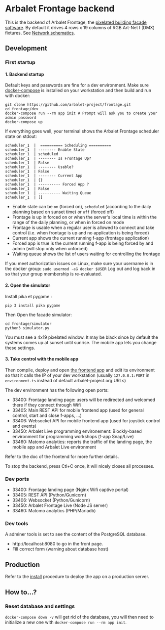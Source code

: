 # Arbalet Frontage backend

This is the backend of Arbalet Frontage, the [pixelated building facade software](https://vimeo.com/arbalet/frontage).
By default it drives 4 rows x 19 columns of RGB Art-Net I (DMX) fixtures.
See [Network schematics](frontage.svg).

## Development
### First startup
#### 1. Backend startup

Default keys and passwords are fine for a dev environment.
Make sure [docker-compose](https://docs.docker.com/compose/) is installed on your workstation and then build and run with docker:
```
git clone https://github.com/arbalet-project/frontage.git
cd frontage/dev
docker-compose run --rm app init # Prompt will ask you to create your admin password
docker-compose up
```
If everything goes well, your terminal shows the Arbalet Frontage scheduler state on stdout:
```
scheduler_1  |  ========== Scheduling ==========
scheduler_1  | -------- Enable State
scheduler_1  | scheduled
scheduler_1  | -------- Is Frontage Up?
scheduler_1  | False
scheduler_1  | -------- Usable?
scheduler_1  | False
scheduler_1  | -------- Current App
scheduler_1  | {}
scheduler_1  | ---------- Forced App ?
scheduler_1  | False
scheduler_1  | ---------- Waiting Queue
scheduler_1  | []
```

* Enable state can be `on` (forced on), `scheduled` (according to the daily planning based on sunset time) or `off` (forced off)
* Frontage is up in forced on or when the server's local time is within the range of the daily planning, or when in forced on mode
* Frontage is usable when a regular user is allowed to connect and take control (i.e. when frontage is up and no application is being forced)
* Current app shows the current running f-app (frontage application)
* Forced app is true is the current running f-app is being forced by and admin (will stop only when unforced)
* Waiting queue shows the list of users waiting for controlling the frontage

If you meet authorization issues on Linux, make sure your username is in the docker group: `sudo usermod -aG docker $USER` Log out and log back in so that your group membership is re-evaluated.

#### 2. Open the simulator

Install pika et pygame :
```
pip 3 install pika pygame
```

Then Open the facade simulator:
```
cd frontage/simulator
python3 simulator.py
```

You must see a 4x19 pixelated window. It may be black since by default the systems comes up at sunset until sunrise. The mobile app lets you change these settings.


#### 3. Take control with the mobile app 
Then compile, deploy and open [the frontend app](https://github.com/arbalet-project/frontage-frontend) and edit its environment so that it calls the IP of your dev workstation (usually `127.0.0.1:PORT` in `environment.ts` instead of default arbalet-project.org URLs)

The dev environment has the following open ports:
* 33400: Frontage landing page: users will be redirected and welcomed there if they connect through Wifi
* 33405: Main REST API for mobile frontend app (used for general control, start and close f-apps, ...)
* 33406: Websocket API for mobile frontend app (used for joystick control and events)
* 33450: Arbalet Live programming environement: Blockly-based environment for programming workshops (f-app Snap/Live)
* 33460: Matomo analytics: reports the traffic of the landing page, the mobile app and Arbalet Live environment

Refer to the doc of the frontend for more further details.

To stop the backend, press Ctl+C once, it will nicely closes all processes.

### Dev ports

* 33400: Frontage landing page (Nginx Wifi captive portal)
* 33405: REST API (Python/Gunicorn)
* 33406: Websocket (Python/Gunicorn)
* 33450: Arbalet Frontage Live (Node JS server)
* 33460: Matomo analytics (PHP/Mariadb)

### Dev tools

A adminer tools is set to see the content of the PostgreSQL database.
* http://localhost:8080 to go in the front page.
* Fill correct form (warning about database host)

## Production
Refer to the [install](install) procedure to deploy the app on a production server.

## How to...?
### Reset database and settings
`docker-compose down -v` will get rid of the database, you will then need to initialize a new one with `docker-compose run --rm app init`.
